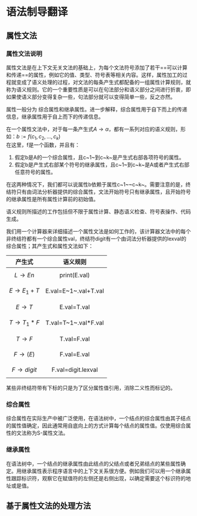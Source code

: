 # 语法制导翻译

## 属性文法

### 属性文法说明

属性文法是在上下文无关文法的基础上，为每个文法符号添加了若干==可以计算和传递==的属性，例如它的值、类型、符号表等相关内容。这样，属性加工的过程就变成了语义处理的过程，对文法的每条产生式都配备的一组属性计算规则，就称为语义规则。它的一个重要性质是可以在句法部分和语义部分之间进行折衷，即如果使语义部分变得复杂一些，句法部分就可以变得简单一些，反之亦然。

属性一般分为 综合属性和继承属性。进一步解释，综合属性用于自下而上的传递信息，继承属性用于自上而下的传递信息。

在一个属性文法中，对于每一条产生式$A \to \alpha$，都有一系列对应的语义规则，形如：$b:=f(c_1,c_2,...,c_k)$  
在这里，f是一个函数，并且有：

1. 假定b是A的一个综合属性，且c~1~到c~k~是产生式右部各项符号的属性。  
2. 假定b是产生式右部某个符号的继承属性，且c~1~到c~k~是A或者产生式右部任意符号的属性。  

在这两种情况下，我们都可以说属性b依赖于属性c~1~~c~k~。需要注意的是，终结符只有由词法分析器提供的综合属性，文法开始符号只有继承属性，且开始符号的继承属性是所有属性计算前的初始值。

语义规则所描述的工作包括但不限于属性计算、静态语义检查、符号表操作、代码生成。

我们用一个计算器来详细描述一个属性文法是如何工作的，该计算器文法中的每个非终结符都有一个综合属性val，终结符digit有一个由词法分析器提供的lexval的综合属性；其产生式和属性文法如下：

|    产生式    |   语义规则   |
| :----------: | :----------: |
| $$L \to En$$ | print(E.val) |
| $$E \to E_1+T$$ | E.val=E~1~.val+T.val |
| $$E \to T$$ | E.val=T.val |
| $$T \to T_1*F$$ | T.val=T~1~.val*F.val |
| $$T \to F$$ | T.val=F.val |
| $$F \to (E)$$ | F.val=E.val |
| $$F \to digit$$ | F.val=digit.lexval |

某些非终结符带有下标的只是为了区分属性值引用，消除二义性而标记的。

### 综合属性

综合属性在实际生产中被广泛使用，在语法树中，一个结点的综合属性由其子结点的属性值确定，因此通常用自底向上的方式计算每个结点的属性值。仅使用综合属性的文法称为S-属性文法。

### 继承属性

在语法树中，一个结点的继承属性由此结点的父结点或者兄弟结点的某些属性确定。用继承属性表示程序语言中的上下文关系很方便。例如我们可以用一个继承属性跟踪标识符，观察它在赋值符的左侧还是右侧出现，以确定需要这个标识符的地址或是值。

 ## 基于属性文法的处理方法

